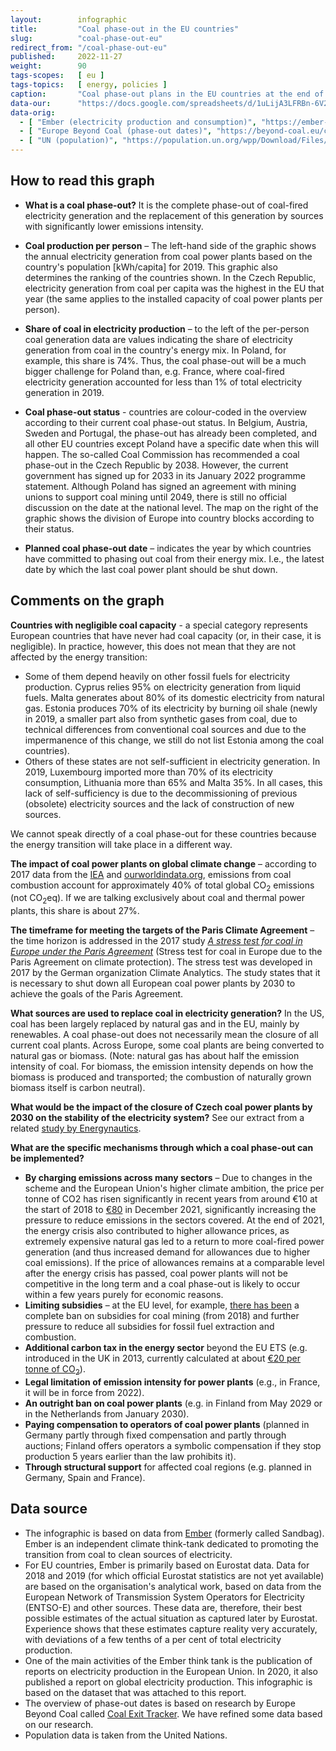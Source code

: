 ```yaml
---
layout:        infographic
title:         "Coal phase-out in the EU countries"
slug:          "coal-phase-out-eu"
redirect_from: "/coal-phase-out-eu"
published:     2022-11-27
weight:        90
tags-scopes:   [ eu ]
tags-topics:   [ energy, policies ]
caption:       "Coal phase-out plans in the EU countries at the end of January 2022. The amount of electricity produced from coal in each country is provided in kWh per person per year."
data-our:      "https://docs.google.com/spreadsheets/d/1uLijA3LFRBn-6V26g2iLkRupLiln3333uhhNW6A4OLg/edit?usp=sharing"
data-orig:
  - [ "Ember (electricity production and consumption)", "https://ember-climate.org/project/data-global-electricity-review/" ]
  - [ "Europe Beyond Coal (phase-out dates)", "https://beyond-coal.eu/coal-exit-tracker/?type=maps&layer=4" ]
  - [ "UN (population)", "https://population.un.org/wpp/Download/Files/1_Indicators%20(Standard)/EXCEL_FILES/1_Population/WPP2019_POP_F01_1_TOTAL_POPULATION_BOTH_SEXES.xlsx" ]
---
```


## How to read this graph

* **What is a coal phase-out?** It is the complete phase-out of coal-fired electricity generation and the replacement of this generation by sources with significantly lower emissions intensity.

* **Coal production per person** – The left-hand side of the graphic shows the annual electricity generation from coal power plants based on the country's population [<glossary id="w" >kWh/capita</glossary>] for 2019. This graphic also determines the ranking of the countries shown. In the Czech Republic, electricity generation from coal per capita was the highest in the EU that year (the same applies to the installed capacity of coal power plants per person).

* **Share of coal in electricity production** – to the left of the per-person coal generation data are values indicating the share of electricity generation from coal in the country's energy mix. In Poland, for example, this share is 74%. Thus, the coal phase-out will be a much bigger challenge for Poland than, e.g. France, where coal-fired electricity generation accounted for less than 1% of total electricity generation in 2019.

* **Coal phase-out status** - countries are colour-coded in the overview according to their current coal phase-out status. In Belgium, Austria, Sweden and Portugal, the phase-out has already been completed, and all other EU countries except Poland have a specific date when this will happen. The so-called Coal Commission has recommended a coal phase-out in the Czech Republic by 2038. However, the current government has signed up for 2033 in its January 2022 programme statement. Although Poland has signed an agreement with mining unions to support coal mining until 2049, there is still no official discussion on the date at the national level. The map on the right of the graphic shows the division of Europe into country blocks according to their status.

* **Planned coal phase-out date** – indicates the year by which countries have committed to phasing out coal from their energy mix. I.e., the latest date by which the last coal power plant should be shut down.

## Comments on the graph

**Countries with negligible coal capacity** - a special category represents European countries that have never had coal capacity (or, in their case, it is negligible). In practice, however, this does not mean that they are not affected by the energy transition:

* Some of them depend heavily on other fossil fuels for electricity production. Cyprus relies 95% on electricity generation from liquid fuels. Malta generates about 80% of its domestic electricity from natural gas. Estonia produces 70% of its electricity by burning oil shale (newly in 2019, a smaller part also from synthetic gases from coal, due to technical differences from conventional coal sources and due to the impermanence of this change, we still do not list Estonia among the coal countries).
* Others of these states are not self-sufficient in electricity generation. In 2019, Luxembourg imported more than 70% of its electricity consumption, Lithuania more than 65% and Malta 35%. In all cases, this lack of self-sufficiency is due to the decommissioning of previous (obsolete) electricity sources and the lack of construction of new sources.

We cannot speak directly of a coal phase-out for these countries because the energy transition will take place in a different way.

**The impact of coal power plants on global climate change** – according to 2017 data from the [IEA](https://www.iea.org/data-and-statistics?country=WORLD&fuel=CO2%20emissions&indicator=CO2%20emissions%20from%20electricity%20and%20heat%20by%20energy%20source) and [ourworldindata.org](https://ourworldindata.org/co2-and-other-greenhouse-gas-emissions#co2-emissions-by-fuel), emissions from coal combustion account for approximately 40% of total global CO<sub>2</sub> emissions (not <glossary id="co2eq">CO<sub>2</sub>eq</glossary>). If we are talking exclusively about coal and thermal power plants, this share is about 27%.

**The timeframe for meeting the targets of the Paris Climate Agreement** – the time horizon is addressed in the 2017 study [_A stress test for coal in Europe under the Paris Agreement_](https://climateanalytics.org/media/eu_coal_stress_test_report_2017.pdf) (Stress test for coal in Europe due to the Paris Agreement on climate protection). The stress test was developed in 2017 by the German organization Climate Analytics. The study states that it is necessary to shut down all European coal power plants by 2030 to achieve the goals of the Paris Agreement.

**What sources are used to replace coal in electricity generation?** In the US, coal has been largely replaced by natural gas and in the EU, mainly by renewables.<!-- For details, see the related infographic on [electricity generation in world regions](/elektrina-svet).--> A coal phase-out does not necessarily mean the closure of all current coal plants. Across Europe, some coal plants are being converted to natural gas or biomass. (Note: natural gas has about half the emission intensity of coal. For biomass, the emission intensity depends on how the biomass is produced and transported; the combustion of naturally grown biomass itself is carbon neutral).

**What would be the impact of the closure of Czech coal power plants by 2030 on the stability of the electricity system?** See our extract from a related [study by Energynautics](/studies/2018-scenario-energynautics).

**What are the specific mechanisms through which a coal phase-out can be implemented?**

* **By charging emissions across many sectors** – <!--within the EU, energy is included in the [trading of emission allowances (EU ETS)](/explainery/emisni-povolenky-ets), in which the Czech Republic also participates as a member state.--> Due to changes in the scheme and the European Union's higher climate ambition, the price per tonne of CO2 has risen significantly in recent years from around €10 at the start of 2018 to [€80](https://ember-climate.org/carbon-price-viewer/) in December 2021, significantly increasing the pressure to reduce emissions in the sectors covered. At the end of 2021, the energy crisis also contributed to higher allowance prices, as extremely expensive natural gas led to a return to more coal-fired power generation (and thus increased demand for allowances due to higher coal emissions). If the price of allowances remains at a comparable level after the energy crisis has passed, coal power plants will not be competitive in the long term and a coal phase-out is likely to occur within a few years purely for economic reasons.
* **Limiting subsidies** – at the EU level, for example, [there has been](https://www.iisd.org/sites/default/files/publications/stories-g20-eu-en.pdf) a complete ban on subsidies for coal mining (from 2018) and further pressure to reduce all subsidies for fossil fuel extraction and combustion.
* **Additional carbon tax in the energy sector** beyond the EU ETS (e.g. introduced in the UK in 2013, currently calculated at about [€20 per tonne of CO<sub>2</sub>](https://phys.org/news/2020-01-british-carbon-tax-coal-fired-electricity.html)).
* **Legal limitation of emission intensity for power plants** (e.g., in France, it will be in force from 2022).
* **An outright ban on coal power plants** (e.g. in Finland from May 2029 or in the Netherlands from January 2030).
* **Paying compensation to operators of coal power plants** (planned in Germany partly through fixed compensation and partly through auctions; Finland offers operators a symbolic compensation if they stop production 5 years earlier than the law prohibits it).
* **Through structural support** for affected coal regions (e.g. planned in Germany, Spain and France).

## Data source

* The infographic is based on data from [Ember](https://ember-climate.org/) (formerly called Sandbag). Ember is an independent climate think-tank dedicated to promoting the transition from coal to clean sources of electricity.
* For EU countries, Ember is primarily based on Eurostat data. Data for 2018 and 2019 (for which official Eurostat statistics are not yet available) are based on the organisation's analytical work, based on data from the European Network of Transmission System Operators for Electricity (ENTSO-E) and other sources. These data are, therefore, their best possible estimates of the actual situation as captured later by Eurostat. Experience shows that these estimates capture reality very accurately, with deviations of a few tenths of a per cent of total electricity production.
* One of the main activities of the Ember think tank is the publication of reports on electricity production in the European Union. In 2020, it also published a report on global electricity production<!--, a summary of which can be found [in studies](/studie/2020-globalni-zprava-o-elektrine)-->. This infographic is based on the dataset that was attached to this report.
* The overview of phase-out dates is based on research by Europe Beyond Coal called [Coal Exit Tracker](https://beyond-coal.eu/coal-exit-tracker/?type=maps&layer=4). We have refined some data based on our research.
* Population data is taken from the United Nations.
